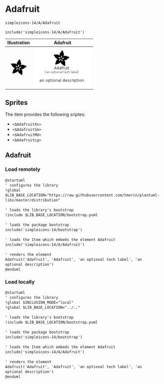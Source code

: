 # Adafruit


```text
simpleicons-14/A/Adafruit
```

```text
include('simpleicons-14/A/Adafruit')
```



| Illustration | Adafruit |
| :---: | :---: |
| ![illustration for Illustration](../../simpleicons-14/A/Adafruit.png) | ![illustration for Adafruit](../../simpleicons-14/A/Adafruit.Local.png) |



## Sprites
The item provides the following sriptes:

- `<$AdafruitXs>`
- `<$AdafruitSm>`
- `<$AdafruitMd>`
- `<$AdafruitLg>`





## Adafruit

### Load remotely
```plantuml
@startuml
' configures the library
!global $LIB_BASE_LOCATION="https://raw.githubusercontent.com/tmorin/plantuml-libs/master/distribution"

' loads the library's bootstrap
!include $LIB_BASE_LOCATION/bootstrap.puml

' loads the package bootstrap
include('simpleicons-14/bootstrap')

' loads the Item which embeds the element Adafruit
include('simpleicons-14/A/Adafruit')

' renders the element
Adafruit('Adafruit', 'Adafruit', 'an optional tech label', 'an optional description')
@enduml
```

### Load locally
```plantuml
@startuml
' configures the library
!global $INCLUSION_MODE="local"
!global $LIB_BASE_LOCATION="../.."

' loads the library's bootstrap
!include $LIB_BASE_LOCATION/bootstrap.puml

' loads the package bootstrap
include('simpleicons-14/bootstrap')

' loads the Item which embeds the element Adafruit
include('simpleicons-14/A/Adafruit')

' renders the element
Adafruit('Adafruit', 'Adafruit', 'an optional tech label', 'an optional description')
@enduml
```

